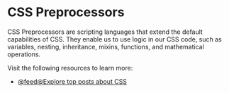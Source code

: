 # CSS Preprocessors

CSS Preprocessors are scripting languages that extend the default capabilities of CSS. They enable us to use logic in our CSS code, such as variables, nesting, inheritance, mixins, functions, and mathematical operations.

Visit the following resources to learn more:

- [@feed@Explore top posts about CSS](https://app.daily.dev/tags/css?ref=roadmapsh)
